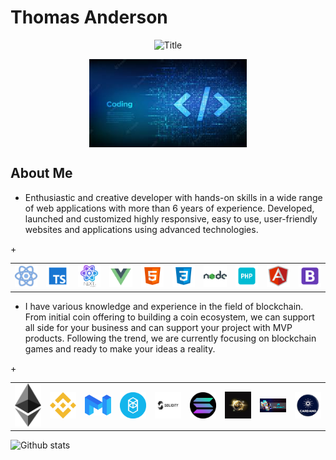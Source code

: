 # Thomas Anderson

<div align="center">
  <img src="https://readme-typing-svg.herokuapp.com?font=Architects+Daughter&color=%2338C2FF&size=50&center=true&vCenter=true&height=60&width=1000&lines=Welcome+to+development+world!" alt="Title"></img>
</div>

<p align="center">
	<img align="center" src="https://github.com/thomas-anderson-0313/thomas-anderson-0313/blob/main/header3.jpg?raw=true" style="width: 50%" />
</p>

## About Me

- Enthusiastic and creative developer with hands-on skills in a wide range of web applications with more than 6 years of experience.
Developed, launched and customized highly responsive, easy to use, user-friendly websites and applications using advanced technologies.

<table>
  <tr>
    <td><img src="https://github.com/thomas-anderson-0313/thomas-anderson-0313/blob/main/react.png" width="200"></td>
    <td><img src="https://github.com/thomas-anderson-0313/thomas-anderson-0313/blob/main/typescript.png" width="200"></td>
    <td><img src="https://github.com/thomas-anderson-0313/thomas-anderson-0313/blob/main/next.png" width="200"></td>
    <td><img src="https://github.com/thomas-anderson-0313/thomas-anderson-0313/blob/main/vue.png" width="200"></td>
    <td><img src="https://github.com/thomas-anderson-0313/thomas-anderson-0313/blob/main/html.png" width="200"></td>
    <td><img src="https://github.com/thomas-anderson-0313/thomas-anderson-0313/blob/main/css.png" width="200"></td>
    <td><img src="https://github.com/thomas-anderson-0313/thomas-anderson-0313/blob/main/node.png" width="200"></td>
    +<td><img src="https://github.com/thomas-anderson-0313/thomas-anderson-0313/blob/main/php.png" width="200"></td>
    <td><img src="https://github.com/thomas-anderson-0313/thomas-anderson-0313/blob/main/angular.png" width="200"></td>
    <td><img src="https://github.com/thomas-anderson-0313/thomas-anderson-0313/blob/main/bootstrap.png" width="200"></td>
  </tr>
</table>

- I have various knowledge and experience in the field of blockchain.
From initial coin offering to building a coin ecosystem, we can support all side for your business and can support your project with MVP products.
Following the trend, we are currently focusing on blockchain games and ready to make your ideas a reality.

<table>
  <tr>
    <td><img src="https://github.com/thomas-anderson-0313/thomas-anderson-0313/blob/main/ethereum.png" width="200"></td>
    <td><img src="https://github.com/thomas-anderson-0313/thomas-anderson-0313/blob/main/bsc.png" width="200"></td>
    <td><img src="https://github.com/thomas-anderson-0313/thomas-anderson-0313/blob/main/matic.png" width="200"></td>
    <td><img src="https://github.com/thomas-anderson-0313/thomas-anderson-0313/blob/main/fantom.png" width="200"></td>
    <td><img src="https://github.com/thomas-anderson-0313/thomas-anderson-0313/blob/main/solidity.png" width="200"></td>
    <td><img src="https://github.com/thomas-anderson-0313/thomas-anderson-0313/blob/main/solana.png" width="200"></td>
    <td><img src="https://github.com/thomas-anderson-0313/thomas-anderson-0313/blob/main/nft.jpg" width="200"></td>
    +<td><img src="https://github.com/thomas-anderson-0313/thomas-anderson-0313/blob/main/P2E.jpg" width="200"></td>
    <td><img src="https://github.com/thomas-anderson-0313/thomas-anderson-0313/blob/main/cardano.png" width="200"></td>
  </tr>
</table>

![Github stats](https://github-readme-stats.vercel.app/api?username=thomas-anderson-0313&theme=highcontrast&show_icons=true&count_private=true)
